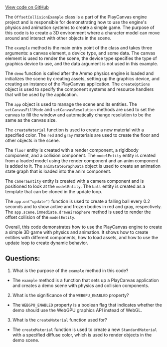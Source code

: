 [View code on GitHub](https://github.com/playcanvas/engine/examples/src/examples/physics/offset-collision.tsx)

The `OffsetCollisionExample` class is a part of the PlayCanvas engine project and is responsible for demonstrating how to use the engine's physics and animation systems to create a simple game. The purpose of this code is to create a 3D environment where a character model can move around and interact with other objects in the scene. 

The `example` method is the main entry point of the class and takes three arguments: a canvas element, a device type, and some data. The canvas element is used to render the scene, the device type specifies the type of graphics device to use, and the data argument is not used in this example. 

The `demo` function is called after the Ammo physics engine is loaded and initializes the scene by creating assets, setting up the graphics device, and creating an instance of the PlayCanvas application. The `createOptions` object is used to specify the component systems and resource handlers that will be used by the application. 

The `app` object is used to manage the scene and its entities. The `setCanvasFillMode` and `setCanvasResolution` methods are used to set the canvas to fill the window and automatically change resolution to be the same as the canvas size. 

The `createMaterial` function is used to create a new material with a specified color. The `red` and `gray` materials are used to create the floor and other objects in the scene. 

The `floor` entity is created with a render component, a rigidbody component, and a collision component. The `modelEntity` entity is created from a loaded model using the render component and an anim component is added to it. The `animStateGraphData` object is used to create an animation state graph that is loaded into the anim component. 

The `cameraEntity` entity is created with a camera component and is positioned to look at the `modelEntity`. The `ball` entity is created as a template that can be cloned in the update loop. 

The `app.on("update")` function is used to create a falling ball every 0.2 seconds and to show active and frozen bodies in red and gray, respectively. The `app.scene.immediate.drawWireSphere` method is used to render the offset collision of the `modelEntity`. 

Overall, this code demonstrates how to use the PlayCanvas engine to create a simple 3D game with physics and animation. It shows how to create entities with different components, how to load assets, and how to use the update loop to create dynamic behavior.
## Questions: 
 1. What is the purpose of the `example` method in this code?
- The `example` method is a function that sets up a PlayCanvas application and creates a demo scene with physics and collision components.

2. What is the significance of the `WEBGPU_ENABLED` property?
- The `WEBGPU_ENABLED` property is a boolean flag that indicates whether the demo should use the WebGPU graphics API instead of WebGL.

3. What is the `createMaterial` function used for?
- The `createMaterial` function is used to create a new `StandardMaterial` with a specified diffuse color, which is used to render objects in the demo scene.